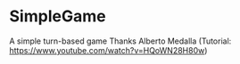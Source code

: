 # SimpleGame
A simple turn-based game
Thanks Alberto Medalla (Tutorial: https://www.youtube.com/watch?v=HQoWN28H80w)
